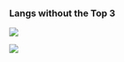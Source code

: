### Langs without the Top 3

![](https://github-readme-stats.vercel.app/api/top-langs/?username=Shadowdara&layout=compact&theme=ambient_gradient&langs_count=20&hide=markdown,mcfunction,ini,python,html,c++)

![](https://github-readme-stats.vercel.app/api/top-langs/?username=weuritz8u&layout=compact&theme=ambient_gradient&langs_count=20&hide=markdown,mcfunction,ini,html,css,javascript)